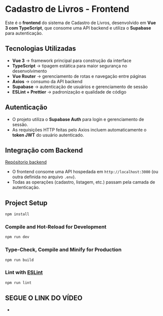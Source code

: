 # Cadastro de Livros - Frontend  

Este é o **frontend** do sistema de Cadastro de Livros, desenvolvido em **Vue 3 com TypeScript**, que consome uma API backend e utiliza o **Supabase** para autenticação.  

## Tecnologias Utilizadas  

- **Vue 3** → framework principal para construção da interface  
- **TypeScript** → tipagem estática para maior segurança no desenvolvimento  
- **Vue Router** → gerenciamento de rotas e navegação entre páginas  
- **Axios** → consumo da API backend  
- **Supabase** → autenticação de usuários e gerenciamento de sessão  
- **ESLint + Prettier** → padronização e qualidade de código  

## Autenticação  

- O projeto utiliza o **Supabase Auth** para login e gerenciamento de sessão.  
- As requisições HTTP feitas pelo Axios incluem automaticamente o **token JWT** do usuário autenticado.  

## Integração com Backend  
[Repósitorio backend](https://github.com/anny-nl/SD-Projeto_livros)

- O frontend consome uma API hospedada em `http://localhost:3000` (ou outra definida no arquivo `.env`).  
- Todas as operações (cadastro, listagem, etc.) passam pela camada de autenticação.  


## Project Setup

```sh
npm install
```

### Compile and Hot-Reload for Development

```sh
npm run dev
```

### Type-Check, Compile and Minify for Production

```sh
npm run build
```



### Lint with [ESLint](https://eslint.org/)

```sh
npm run lint
```

## SEGUE O LINK DO VÍDEO
-
